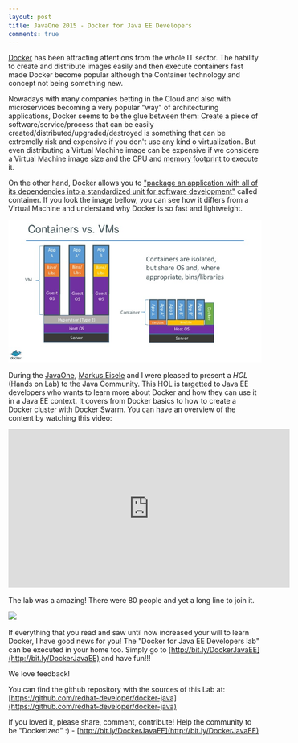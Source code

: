 ```yaml
---
layout: post
title: JavaOne 2015 - Docker for Java EE Developers
comments: true
---
```


[Docker](http://www.docker.com/) has been attracting attentions from the whole IT sector. The hability to create and distribute images easily and then execute containers fast made Docker become popular although the Container technology and concept not being something new.

Nowadays with many companies betting in the Cloud and also with microservices becoming a very popular "way" of architecturing applications, Docker seems to be the glue between them: Create a piece of software/service/process that can be easily created/distributed/upgraded/destroyed is something that can be extremelly risk and expensive if you don't use any kind o virtualization. But even distributing a Virtual Machine image can be expensive if we considere a Virtual Machine image size and the CPU and [memory footprint](https://en.wikipedia.org/wiki/Memory_footprint) to execute it.

On the other hand, Docker allows you to ["package an application with all of its dependencies into a standardized unit for software development"](http://www.docker.com/what-docker) called container. If you look the image bellow, you can see how it differs from a Virtual Machine and understand why Docker is so fast and lightweight.

![](/images/docker-containers-vms.png)

During the [JavaOne](https://www.oracle.com/javaone/index.html), [Markus Eisele](http://blog.eisele.net/) and I were pleased to present a *HOL* (Hands on Lab) to the Java Community. This HOL is targetted to Java EE developers who wants to learn more about Docker and how they can use it in a Java EE context. It covers from Docker basics to how to create a Docker cluster with Docker Swarm. You can have an overview of the content by watching this video:

<iframe width="560" height="315" src="https://www.youtube.com/embed/pxVPkfT8DKo" frameborder="0" allowfullscreen></iframe>

The lab was a amazing!  There were 80 people and yet a long line to join it.

![](https://pbs.twimg.com/media/CSb4YbTUYAAK121.jpg)

If everything that you read and saw until now increased your will to learn Docker, I have good news for you! The "Docker for Java EE Developers lab" can be executed in your home too. Simply go to [http://bit.ly/DockerJavaEE](http://bit.ly/DockerJavaEE) and have fun!!!

We love feedback! 

You can find the github repository with the sources of this Lab at: [https://github.com/redhat-developer/docker-java](https://github.com/redhat-developer/docker-java)

If you loved it, please share, comment, contribute! Help the community to be "Dockerized" :) - [http://bit.ly/DockerJavaEE](http://bit.ly/DockerJavaEE) 